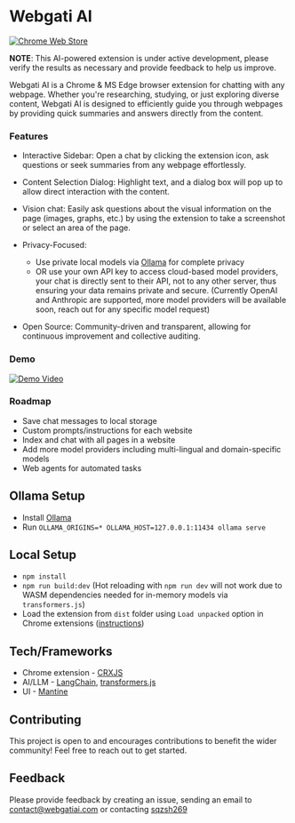 # Webgati AI

[![Chrome Web Store](https://storage.googleapis.com/web-dev-uploads/image/WlD8wC6g8khYWPJUsQceQkhXSlv1/UV4C4ybeBTsZt43U4xis.png)](https://chrome.google.com/webstore/detail/webgati-ai/hcjdidnekngphjgllgajgebadfcapdkk)

**NOTE**: This AI-powered extension is under active development, please verify the results as necessary and provide feedback to help us improve.

Webgati AI is a Chrome & MS Edge browser extension for chatting with any webpage. Whether you're researching, studying, or just exploring diverse content, Webgati AI is designed to efficiently guide you through webpages by providing quick summaries and answers directly from the content.

### Features

- Interactive Sidebar: Open a chat by clicking the extension icon, ask questions or seek summaries from any webpage effortlessly.

- Content Selection Dialog: Highlight text, and a dialog box will pop up to allow direct interaction with the content.

- Vision chat: Easily ask questions about the visual information on the page (images, graphs, etc.) by using the extension to take a screenshot or select an area of the page.

- Privacy-Focused: 
    - Use private local models via [Ollama](#ollama-setup) for complete privacy
    - OR use your own API key to access cloud-based model providers, your chat is directly sent to their API, not to any other server, thus ensuring your data remains private and secure. (Currently OpenAI and Anthropic are supported, more model providers will be available soon, reach out for any specific model request)

- Open Source: Community-driven and transparent, allowing for continuous improvement and collective auditing.

### Demo
[![Demo Video](https://img.youtube.com/vi/jtVr1JYI18Q/0.jpg)](https://www.youtube.com/watch?v=jtVr1JYI18Q)


### Roadmap

- Save chat messages to local storage
- Custom prompts/instructions for each website
- Index and chat with all pages in a website 
- Add more model providers including multi-lingual and domain-specific models
- Web agents for automated tasks

## Ollama Setup

- Install [Ollama](https://ollama.ai/)
- Run `OLLAMA_ORIGINS=* OLLAMA_HOST=127.0.0.1:11434 ollama serve`

## Local Setup

- `npm install`
- `npm run build:dev` (Hot reloading with `npm run dev` will not work due to WASM dependencies needed for in-memory models via `transformers.js`)
- Load the extension from `dist` folder using `Load unpacked` option in Chrome extensions ([instructions](https://developer.chrome.com/docs/extensions/mv3/getstarted/development-basics/#load-unpacked))

## Tech/Frameworks

- Chrome extension - [CRXJS](https://crxjs.dev/vite-plugin/)
- AI/LLM - [LangChain](https://github.com/langchain-ai/langchainjs), [transformers.js](https://huggingface.co/docs/transformers.js/index)
- UI - [Mantine](https://mantine.dev/)

## Contributing
This project is open to and encourages contributions to benefit the wider community! Feel free to reach out to get started.

## Feedback

Please provide feedback by creating an issue, sending an email to contact@webgatiai.com or contacting [sqzsh269](https://twitter.com/sgzsh269)